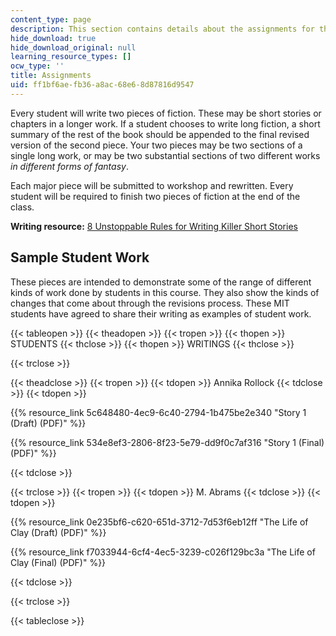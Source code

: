 ```yaml
---
content_type: page
description: This section contains details about the assignments for the course.
hide_download: true
hide_download_original: null
learning_resource_types: []
ocw_type: ''
title: Assignments
uid: ff1bf6ae-fb36-a8ac-68e6-8d87816d9547
---
```


Every student will write two pieces of fiction. These may be short stories or chapters in a longer work. If a student chooses to write long fiction, a short summary of the rest of the book should be appended to the final revised version of the second piece. Your two pieces may be two sections of a single long work, or may be two substantial sections of two different works _in different forms of fantasy_.

Each major piece will be submitted to workshop and rewritten. Every student will be required to finish two pieces of fiction at the end of the class.

**Writing resource:** [8 Unstoppable Rules for Writing Killer Short Stories](http://io9.gizmodo.com/366707/8-unstoppable-rules-for-writing-killer-short-stories)

Sample Student Work
-------------------

These pieces are intended to demonstrate some of the range of different kinds of work done by students in this course. They also show the kinds of changes that come about through the revisions process. These MIT students have agreed to share their writing as examples of student work.

{{< tableopen >}}
{{< theadopen >}}
{{< tropen >}}
{{< thopen >}}
STUDENTS
{{< thclose >}}
{{< thopen >}}
WRITINGS
{{< thclose >}}

{{< trclose >}}

{{< theadclose >}}
{{< tropen >}}
{{< tdopen >}}
Annika Rollock
{{< tdclose >}}
{{< tdopen >}}


{{% resource_link 5c648480-4ec9-6c40-2794-1b475be2e340 "Story 1 (Draft) (PDF)" %}}

{{% resource_link 534e8ef3-2806-8f23-5e79-dd9f0c7af316 "Story 1 (Final) (PDF)" %}}


{{< tdclose >}}

{{< trclose >}}
{{< tropen >}}
{{< tdopen >}}
M. Abrams
{{< tdclose >}}
{{< tdopen >}}


{{% resource_link 0e235bf6-c620-651d-3712-7d53f6eb12ff "The Life of Clay (Draft) (PDF)" %}}

{{% resource_link f7033944-6cf4-4ec5-3239-c026f129bc3a "The Life of Clay (Final) (PDF)" %}}


{{< tdclose >}}

{{< trclose >}}

{{< tableclose >}}